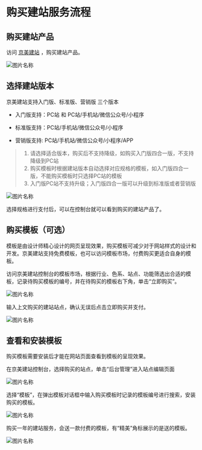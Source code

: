 # 购买建站服务流程

## 购买建站产品

访问 [京美建站](https://www.jdcloud.com/cn/products/jdcloud-site-short) ，购买建站产品。


![图片名称](https://img1.jcloudcs.com/image/docs/site1203-5.png)







   
## 选择建站版本
   
京美建站支持入门版、标准版、营销版 三个版本

- 入门版支持：PC站 和 PC站/手机站/微信公众号/小程序

- 标准版支持：PC站/手机站/微信公众号/小程序

- 营销版支持: PC站/手机站/微信公众号/小程序/APP

> 1. 请选择适合版本，购买后不支持降级，如购买入门版四合一版，不支持降级到PC站
> 2. 购买模板时根据建站版本自动选择对应规格的模板，如入门版四合一版，不能购买模板时只选择PC站的模板
> 3. 入门版PC站不支持升级；入门版四合一版可以升级到标准版或者营销版


![图片名称](https://img1.jcloudcs.com/image/docs/site1203-4.png)


选择规格进行支付后，可以在控制台就可以看到购买的建站产品了。



## 购买模板（可选）

模板是由设计师精心设计的网页呈现效果，购买模板可减少对于网站样式的设计和开发。京美建站支持免费模板，也可以访问模板市场，付费购买更适合自身的模板。

访问京美建站控制台的模板市场，根据行业、色系、站点、功能筛选出合适的模板，记录待购买模板的编号，并在待购买的模板右下角，单击“立即购买”。


![图片名称](https://img1.jcloudcs.com/image/docs/site1203-8.png)


输入上文购买的建站站点，确认无误后点击立即购买并支付。

![图片名称](https://img1.jcloudcs.com/image/docs/site1203-6.png)



## 查看和安装模板


购买模板需要安装后才能在网站页面查看到模板的呈现效果。

在京美建站控制台，选择购买的站点，单击“后台管理”进入站点编辑页面

![图片名称](https://img1.jcloudcs.com/image/docs/site1203-7.png)


选择“模板”，在弹出模板对话框中输入购买模板时记录的模板编号进行搜索，安装购买的模板。



![图片名称](https://img1.jcloudcs.com/image/docs/site1203-1.png)



购买一年的建站服务，会送一款付费的模板，有“精美”角标展示的是送的模板。

![图片名称](https://img1.jcloudcs.com/image/docs/site0324-1.png)
